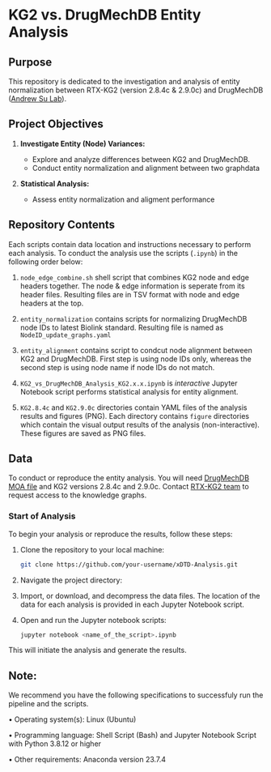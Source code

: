 # KG2 vs. DrugMechDB Entity Analysis

## Purpose

This repository is dedicated to the investigation and analysis of entity normalization between RTX-KG2 (version 2.8.4c & 2.9.0c) and DrugMechDB ([Andrew Su Lab](https://github.com/SuLab/DrugMechDB)). 

## Project Objectives

1. **Investigate Entity (Node) Variances:**
   - Explore and analyze differences between KG2 and DrugMechDB.
   - Conduct entity normalization and alignment between two graphdata
   
2. **Statistical Analysis:**
   - Assess entity normalization and aligment performance

## Repository Contents
Each scripts contain data location and instructions necessary to perform each analysis. To conduct the analysis use the scripts (`.ipynb`) in the following order below:

1. `node_edge_combine.sh` shell script that combines KG2 node and edge headers together. The node & edge information is seperate from its header files. Resulting files are in TSV format with node and edge headers at the top. 

2. `entity_normalization` contains scripts for normalizing DrugMechDB node IDs to latest Biolink standard. Resulting file is named as `NodeID_update_graphs.yaml`

3. `entity_alignment` contains script to condcut node alignment between KG2 and DrugMechDB. First step is using node IDs only, whereas the second step is using node name if node IDs do not match.

4. `KG2_vs_DrugMechDB_Analysis_KG2.x.x.ipynb` is *interactive* Jupyter Notebook script performs statistical analysis for entity alignment.

5. `KG2.8.4c` and `KG2.9.0c` directories contain YAML files of the analysis results and figures (PNG). Each directory contains `figure` directories which contain the visual output results of the analysis (non-interactive). These figures are saved as PNG files.

## Data
To conduct or reproduce the entity analysis. You will need [DrugMechDB MOA file](https://github.com/SuLab/DrugMechDB/blob/main/indication_paths.yaml) and KG2 versions 2.8.4c and 2.9.0c. Contact [RTX-KG2 team](https://github.com/RTXTeam/RTX) to request access to the knowledge graphs.



### Start of Analysis
To begin your analysis or reproduce the results, follow these steps:

1. Clone the repository to your local machine:

   ```bash
   git clone https://github.com/your-username/xDTD-Analysis.git

2. Navigate the project directory:

3. Import, or download, and decompress the data files. The location of the data for each analysis is provided in each Jupyter Notebook script.

4. Open and run the Jupyter notebook scripts:
   ```bash
   jupyter notebook <name_of_the_script>.ipynb
   ```
This will initiate the analysis and generate the results.

## Note: ##

We recommend you have the following specifications to successfuly run the pipeline and the scripts.

• Operating system(s): Linux (Ubuntu)

• Programming language: Shell Script (Bash) and Jupyter Notebook Script with Python 3.8.12 or higher

• Other requirements: Anaconda version 23.7.4
